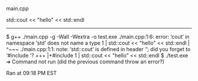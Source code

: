 main.cpp

std::cout << "hello" << std::endl


----------
$ g++ ./main.cpp -g -Wall -Wextra -o test.exe
./main.cpp:1:6: error: ‘cout’ in namespace ‘std’ does not name a type
    1 | std::cout << "hello" << std::endl
      |      ^~~~
./main.cpp:1:1: note: ‘std::cout’ is defined in header ‘<iostream>’; did you forget to ‘#include <iostream>’?
  +++ |+#include <iostream>
    1 | std::cout << "hello" << std::endl
$ ./test.exe 
➔ Command not run (did the previous command throw an error?)

Ran at 09:18 PM EST